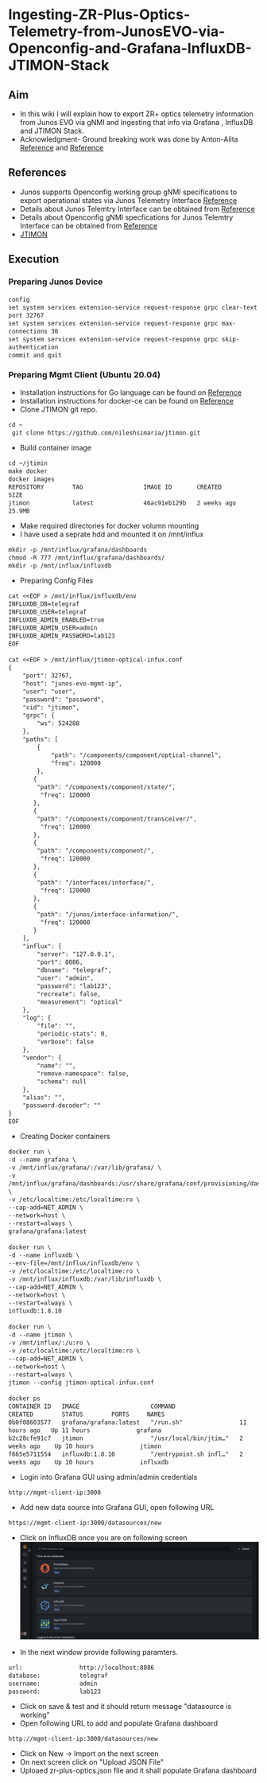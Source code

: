 # Ingesting-ZR-Plus-Optics-Telemetry-from-JunosEVO-via-Openconfig-and-Grafana-InfluxDB-JTIMON-Stack

## Aim
* In this wiki I will explain how to export ZR+ optics telemetry information from Junos EVO via gNMI and Ingesting that info via Grafana , InfluxDB and JTIMON Stack.
* Acknowledgment- Ground breaking work was done by Anton-Alita [Reference](https://github.com/a-elita) and [Reference](https://community.juniper.net/blogs/anton-elita/2022/07/18/telemetry-collector-and-dataviz-on-junos-evo?CommunityKey=44efd17a-81a6-4306-b5f3-e5f82402d8d3)
## References 
* Junos supports Openconfig working group gNMI specifications to export operational states via Junos Telemetry Interface [Reference](https://www.juniper.net/documentation/us/en/software/junos/grpc-network-services/topics/concept/grpc-services-overview.html#:~:text=Whereas%20gNMI%20handles%20state%20management,common%20operations%20on%20network%20devices.)
* Details about Junos Telemtry Interface can be obtained from [Reference](https://www.juniper.net/documentation/us/en/software/junos/interfaces-telemetry/topics/concept/junos-telemetry-interface-oveview.html)
* Details about Openconfig gNMI specfications for Junos Telemtry Interface can be obtained from [Reference](https://www.juniper.net/documentation/us/en/software/junos/interfaces-telemetry/topics/concept/open-config-grpc-junos-telemetry-interface-understanding.html)
* [JTIMON](https://github.com/nileshsimaria/jtimon)
## Execution
### Preparing Junos Device
```
config 
set system services extension-service request-response grpc clear-text port 32767
set system services extension-service request-response grpc max-connections 30
set system services extension-service request-response grpc skip-authentication
commit and quit
```
### Preparing Mgmt Client (Ubuntu 20.04)
* Installation instructions for Go language can be found on [Reference](https://go.dev/doc/install)
* Installation instructions for docker-ce can be found on [Reference](https://docs.docker.com/engine/install/ubuntu/)
* Clone JTIMON git repo. 
```
cd ~
 git clone https://github.com/nileshsimaria/jtimon.git
```
* Build container image
```
cd ~/jtimin
make docker 
docker images
REPOSITORY        TAG                 IMAGE ID       CREATED       SIZE
jtimon            latest              46ac91eb129b   2 weeks ago   25.9MB
```
* Make required directories for docker volumn mounting
* I have used a seprate hdd and mounted it on /mnt/influx
```
mkdir -p /mnt/influx/grafana/dashboards
chmod -R 777 /mnt/influx/grafana/dashboards/
mkdir -p /mnt/influx/influxdb
```
* Preparing Config Files 
```
cat <<EOF > /mnt/influx/influxdb/env
INFLUXDB_DB=telegraf
INFLUXDB_USER=telegraf
INFLUXDB_ADMIN_ENABLED=true
INFLUXDB_ADMIN_USER=admin
INFLUXDB_ADMIN_PASSWORD=lab123
EOF

cat <<EOF > /mnt/influx/jtimon-optical-infux.conf 
{
    "port": 32767,
    "host": "junos-evo-mgmt-ip",
    "user": "user",
    "password": "password",
    "cid": "jtimon",
    "grpc": {
        "ws": 524288
    },
    "paths": [
        {
            "path": "/components/component/optical-channel",
            "freq": 120000
        },
       {
        "path": "/components/component/state/",
         "freq": 120000
       },
       {
        "path": "/components/component/transceiver/",
         "freq": 120000
       },
       {
        "path": "/components/component/",
         "freq": 120000
       },
       {
        "path": "/interfaces/interface/",
         "freq": 120000
       },
       {
        "path": "/junos/interface-information/",
         "freq": 120000
       }
    ],
    "influx": {
        "server": "127.0.0.1",
        "port": 8086,
        "dbname": "telegraf",
        "user": "admin",
        "password": "lab123",
        "recreate": false,
        "measurement": "optical"
    },
    "log": {
        "file": "",
        "periodic-stats": 0,
        "verbose": false
    },
    "vendor": {
        "name": "",
        "remove-namespace": false,
        "schema": null
    },
    "alias": "",
    "password-decoder": ""
}
EOF 
```
* Creating Docker containers 

```
docker run \
-d --name grafana \
-v /mnt/influx/grafana/:/var/lib/grafana/ \
-v /mnt/influx/grafana/dashboards:/usr/share/grafana/conf/provisioning/dashboards/ \
-v /etc/localtime:/etc/localtime:ro \
--cap-add=NET_ADMIN \
--network=host \
--restart=always \
grafana/grafana:latest

docker run \
-d --name influxdb \
--env-file=/mnt/influx/influxdb/env \
-v /etc/localtime:/etc/localtime:ro \
-v /mnt/influx/influxdb:/var/lib/influxdb \
--cap-add=NET_ADMIN \
--network=host \
--restart=always \
influxdb:1.8.10

docker run \
-d --name jtimon \
-v /mnt/influx/:/u:ro \
-v /etc/localtime:/etc/localtime:ro \
--cap-add=NET_ADMIN \
--network=host \
--restart=always \
jtimon --config jtimon-optical-infux.conf

docker ps
CONTAINER ID   IMAGE                    COMMAND                  CREATED        STATUS        PORTS     NAMES
0b0f08603577   grafana/grafana:latest   "/run.sh"                11 hours ago   Up 11 hours             grafana
b2c28cfe91c7   jtimon                   "/usr/local/bin/jtim…"   2 weeks ago    Up 10 hours             jtimon
f665e5711554   influxdb:1.8.10          "/entrypoint.sh infl…"   2 weeks ago    Up 10 hours             influxdb
```
* Login into Grafana GUI using admin/admin credentials
```
http://mgmt-client-ip:3000
```
* Add new data source into Grafana GUI, open following URL

```
https://mgmt-client-ip:3000/datasources/new
```
* Click on InfluxDB once you are on following screen
![InfluxDB](./images/influxdb.png)

* In the next window provide following paramters.

```
url:                http://localhost:8086
database:           telegraf
username:           admin   
password:           lab123
```
* Click on save & test and it should return message "datasource is working"
* Open following URL to  add and populate Grafana dashboard
```
http://mgmt-client-ip:3000/datasources/new
```
* Click on New -> Import on the next screen 
* On next screen click on "Upload JSON File"
* Uploaed zr-plus-optics.json file and it shall populate Grafana dashboard 